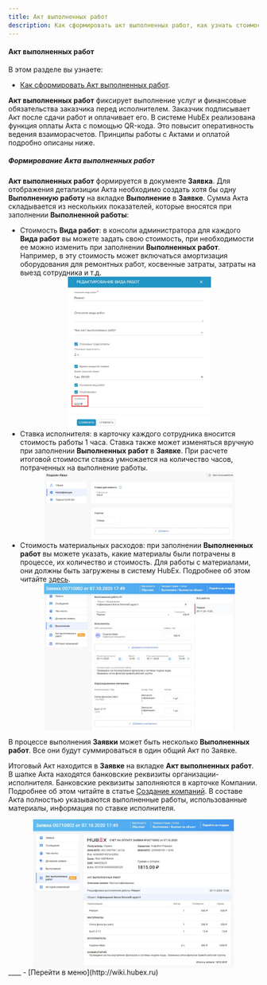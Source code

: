 ```yaml
---
title: Акт выполненных работ
description: Как сформировать акт выполненных работ, как узнать стоимость заявки в HubEx?
---
```


#### Акт выполненных работ
В этом разделе вы узнаете:
<html>
<meta charset="utf-8">
<ul>
    <li><a href="#act">Как сформировать Акт выполненных работ</a>.</li>
   <!-- <li><a href="#payment">Отправка Счета на оплату заказчику и оплата Акта.</a></li> -->
</ul>
</html>
<body>
<p><strong>Акт выполненных работ</strong> фиксирует выполнение услуг и финансовые обязательства заказчика перед исполнителем. Заказчик
    подписывает Акт после сдачи работ и оплачивает его. В системе HubEx реализована функция оплаты Акта с помощью
    QR-кода. Это повысит оперативность ведения взаиморасчетов. Принципы работы с Актами и оплатой подробно описаны
    ниже.</p>

<h5 id="act">Формирование Акта выполненных работ</h5>
<p><strong>Акт выполненных работ</strong> формируется в документе <strong>Заявка</strong>. Для отображения детализиции Акта необходимо создать хотя бы
    одну <strong>Выполненную работу</strong> на вкладке <strong>Выполнение</strong> в <strong>Заявке</strong>. Сумма Акта складывается из нескольких показателей, которые
    вносятся при заполнении <strong>Выполненной работы</strong>:</p>
<ul>
    <li>Стоимость <strong>Вида работ</strong>: в консоли администратора для каждого <strong>Вида работ</strong> вы можете задать свою стоимость, при
        необходимости ее можно изменить при заполнении <strong>Выполненных работ</strong>. Например, в эту
        стоимость может включаться амортизация оборудования для ремонтных работ, косвенные затраты, затраты на выезд
        сотрудника и т.д.
    </li>
    <div>
        <img style="margin: 0 auto; display: block; max-width: 60%;"
             src="/attachments/images/FAQ/USER/ActOFAcceptance/WorkRate.jpg"/>
    </div>
    <li>Ставка исполнителя: в карточку каждого сотрудника вносится стоимость работы 1 часа. Ставка также может
        изменяться вручную при заполнении <strong>Выполненных работ</strong> в <strong>Заявке</strong>. При расчете итоговой стоимости ставка умножается
        на количество часов, потраченных на выполнение работы.
    </li>
    <div>
        <img style="margin: 0 auto; display: block; max-width: 80%;"
             src="/attachments/images/FAQ/USER/ActOFAcceptance/EngineerRate.jpg"/>
    </div>
    <li>Стоимость материальных расходов: при заполнении <strong>Выполненных работ</strong> вы можете указать, какие материалы были
        потрачены в процессе, их количество и стоимость. Для работы с материалами, они должны быть загружены в систему
        HubEx. Подробнее об этом читайте <a href="https://wiki.hubex.ru/docs/FAQ/RU/user/Materials.html">здесь</a>.
    </li>
    <div>
        <img style="margin: 0 auto; display: block; max-width: 80%;"
             src="/attachments/images/FAQ/USER/ActOFAcceptance/Works.jpg"/>
    </div>
</ul>

<p>В процессе выполнения <strong>Заявки</strong> может быть несколько <strong>Выполненных работ</strong>. Все они будут суммироваться в один общий Акт по
    Заявке.</p>
<p>Итоговый Акт находится в <strong>Заявке</strong> на вкладке <strong>Акт выполненных работ</strong>. В шапке Акта находятся банковские реквизиты
    организации-исполнителя. Банковские реквизиты заполняются в карточке Компании. Подробнее об этом читайте в статье <a
            href="https://wiki.hubex.ru/docs/FAQ/RU/user/CreatingCompany.html">Создание компаний</a>.
    В составе Акта полностью указываются выполненные работы, использованные материалы, информация по ставке исполнителя.
</p>

<div>
    <img style="margin: 0 auto; display: block; max-width: 80%;"
         src="/attachments/images/FAQ/USER/ActOFAcceptance/Act.jpg"/>
</div>
</body>
<!--<h5 id="payment">Счет на оплату заказчику и оплата Акта</h5>
ДОБАВИТЬ КОГДА ПОЯВЯТСЯ ОБНОВЛЕНИЯ!!!!!!!!!!!!!!-->
____
- [Перейти в меню](http://wiki.hubex.ru)
